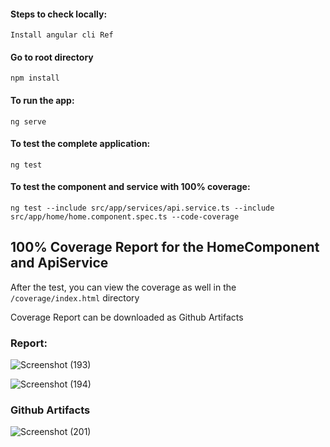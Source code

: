 #### Steps to check locally:


```Install angular cli Ref```


#### Go to root directory 

```npm install```


#### To run the app:
```ng serve```


#### To test the complete application:
```ng test```


#### To test the component and service with 100% coverage:
```ng test --include src/app/services/api.service.ts --include src/app/home/home.component.spec.ts --code-coverage```



## 100% Coverage Report for the HomeComponent and ApiService

After the test, you can view the coverage as well in the ```/coverage/index.html``` directory

Coverage Report can be downloaded as Github Artifacts

### Report:

![Screenshot (193)](https://github.com/lklivingstone/angular-app/assets/74340009/9d4d4490-d395-4a81-a8cd-e95115b53ac1)

![Screenshot (194)](https://github.com/lklivingstone/fyle-internship-challenge-23/assets/74340009/607a9f05-525a-4450-b12a-4ce9aa8f88dc)


### Github Artifacts

![Screenshot (201)](https://github.com/lklivingstone/angular-app/assets/74340009/afefb296-19dd-4c6f-90e5-b20969d23fab)
